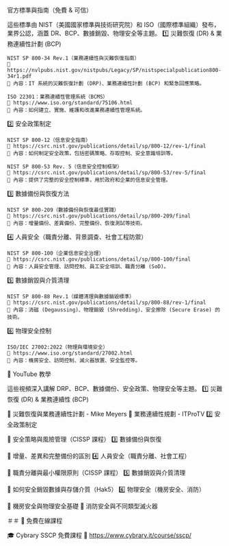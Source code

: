 官方標準與指南（免費 & 可信）

這些標準由 NIST（美國國家標準與技術研究院）和 ISO（國際標準組織）發布，業界公認，涵蓋 DR、BCP、數據銷毀、物理安全等主題。
1️⃣ 災難恢復 (DR) & 業務連續性計劃 (BCP)

    NIST SP 800-34 Rev.1（業務連續性與災難恢復指南）
    🔗 https://nvlpubs.nist.gov/nistpubs/Legacy/SP/nistspecialpublication800-34r1.pdf
    📌 內容：IT 系統的災難恢復計劃 (DRP)、業務連續性計劃 (BCP) 和緊急回應策略。

    ISO 22301：業務連續性管理系統（BCMS）
    🔗 https://www.iso.org/standard/75106.html
    📌 內容：如何建立、實施、維護和改進業務連續性管理系統。

2️⃣ 安全政策制定

    NIST SP 800-12（信息安全指南）
    🔗 https://csrc.nist.gov/publications/detail/sp/800-12/rev-1/final
    📌 內容：如何制定安全政策，包括密碼策略、存取控制、安全意識培訓等。

    NIST SP 800-53 Rev. 5（信息安全控制框架）
    🔗 https://csrc.nist.gov/publications/detail/sp/800-53/rev-5/final
    📌 內容：提供了完整的安全控制標準，用於政府和企業的信息安全管理。

3️⃣ 數據備份與恢復方法

    NIST SP 800-209（數據備份與恢復最佳實踐）
    🔗 https://csrc.nist.gov/publications/detail/sp/800-209/final
    📌 內容：增量備份、差異備份、完整備份、恢復測試等技術。

4️⃣ 人員安全（職責分離、背景調查、社會工程防禦）

    NIST SP 800-100（企業信息安全治理）
    🔗 https://csrc.nist.gov/publications/detail/sp/800-100/final
    📌 內容：人員安全管理、訪問控制、員工安全培訓、職責分離 (SoD)。

5️⃣ 數據銷毀與介質清理

    NIST SP 800-88 Rev.1（媒體清理與數據銷毀標準）
    🔗 https://csrc.nist.gov/publications/detail/sp/800-88/rev-1/final
    📌 內容：消磁 (Degaussing)、物理銷毀 (Shredding)、安全擦除 (Secure Erase) 的技術。

6️⃣ 物理安全控制

    ISO/IEC 27002:2022（物理與環境安全）
    🔗 https://www.iso.org/standard/27002.html
    📌 內容：機房安全、訪問控制、滅火器放置、安全監控等。

🎥 YouTube 教學

這些視頻深入講解 DRP、BCP、數據備份、安全政策、物理安全等主題。
1️⃣ 災難恢復 (DR) & 業務連續性 (BCP)

🔗 災難恢復與業務連續性計劃 - Mike Meyers
🔗 業務連續性規劃 - ITProTV
2️⃣ 安全政策制定

🔗 安全策略與風險管理（CISSP 課程）
3️⃣ 數據備份與恢復

🔗 增量、差異和完整備份的區別
4️⃣ 人員安全（職責分離、社會工程）

🔗 職責分離與最小權限原則（CISSP 課程）
5️⃣ 數據銷毀與介質清理

🔗 如何安全銷毀數據與存儲介質（Hak5）
6️⃣ 物理安全（機房安全、消防）

🔗 機房安全與物理安全基礎
🔗 消防安全與不同類型滅火器

＃＃
📌 免費在線課程

🎓 Cybrary SSCP 免費課程
🔗 https://www.cybrary.it/course/sscp/
